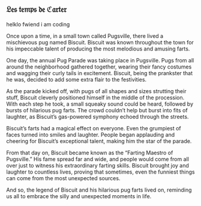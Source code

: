 ## 𝔏𝔢𝔰 𝔱𝔢𝔪𝔭𝔰 𝔡𝔢 ℭ𝔞𝔯𝔱𝔢𝔯
helklo fwiend i am coding

Once upon a time, in a small town called Pugsville, there lived a mischievous pug named Biscuit. Biscuit was known throughout the town for his impeccable talent of producing the most melodious and amusing farts.

One day, the annual Pug Parade was taking place in Pugsville. Pugs from all around the neighborhood gathered together, wearing their fancy costumes and wagging their curly tails in excitement. Biscuit, being the prankster that he was, decided to add some extra flair to the festivities.

As the parade kicked off, with pugs of all shapes and sizes strutting their stuff, Biscuit cleverly positioned himself in the middle of the procession. With each step he took, a small squeaky sound could be heard, followed by bursts of hilarious pug farts. The crowd couldn’t help but burst into fits of laughter, as Biscuit’s gas-powered symphony echoed through the streets.

Biscuit’s farts had a magical effect on everyone. Even the grumpiest of faces turned into smiles and laughter. People began applauding and cheering for Biscuit’s exceptional talent, making him the star of the parade.

From that day on, Biscuit became known as the “Farting Maestro of Pugsville.” His fame spread far and wide, and people would come from all over just to witness his extraordinary farting skills. Biscuit brought joy and laughter to countless lives, proving that sometimes, even the funniest things can come from the most unexpected sources.

And so, the legend of Biscuit and his hilarious pug farts lived on, reminding us all to embrace the silly and unexpected moments in life.
